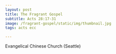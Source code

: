 ```yaml
---
layout: post
title: The Fragrant Gospel
subtitle: Acts 28:17-31
image: /fragrant-gospel/static/img/thumbnail.jpg
tags: acts ecc

---
```

Evangelical Chinese Church (Seattle)

